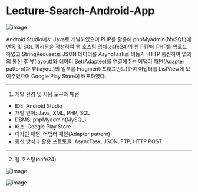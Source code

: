 # Lecture-Search-Android-App

![image](https://user-images.githubusercontent.com/59761622/122669252-636ac100-d1f7-11eb-9d7c-8f8b5c2af8b3.png)

Android Studio에서 Java로 개발하였으며 PHP를 활용해 phpMyadmin(MySQL)에 연동 및 SQL 쿼리문을 작성하여 웹 호스팅 업체(cafe24)의 웹 FTP에 PHP를 업로드 하였고 StringRequest로 JSON 데이터를 AsyncTask로 비동기 HTTP 통신하여 앱과의 통신 후 뷰(layout)와 데이터 Set(Adaptee)를 연결해주는 어댑터 패턴(Adapter pattern)과 뷰(layout)의 일부를 Fragment(프래그먼트)하여 어댑터를 ListView에 보여주었으며 Google Play Store에 배포하였다.
***
1. 개발 환경 및 사용 도구와 패턴
- IDE: Android Studio
- 개발 언어: Java, XML, PHP, SQL
- DBMS: phpMyadmin(MySQL)
- 배포: Google Play Store
- 디자인 패턴: 어댑터 패턴(Adapter pattern)
- 통신 방식과 활용 프로토콜: AsyncTask, JSON, FTP, HTTP POST
***
2. 웹 호스팅(cafe24)


![image](https://user-images.githubusercontent.com/59761622/130316983-48ba3b65-f604-45be-bb84-b509998e37f2.png)

![image](https://user-images.githubusercontent.com/59761622/130316989-2b57613c-cb5c-40e6-a5d0-d1ae4e66d079.png)

